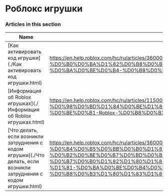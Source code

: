 # Роблокс игрушки  
### Articles in this section
Name|URL
-|-
[Как активировать код  игрушки](./Как активировать код  игрушки.html) |https://en.help.roblox.com/hc/ru/articles/360000316606-%D0%9A%D0%B0%D0%BA-%D0%B0%D0%BA%D1%82%D0%B8%D0%B2%D0%B8%D1%80%D0%BE%D0%B2%D0%B0%D1%82%D1%8C-%D0%BA%D0%BE%D0%B4-%D0%B8%D0%B3%D1%80%D1%83%D1%88%D0%BA%D0%B8
[Информация об Roblox игрушках](./Информация об Roblox игрушках.html) |https://en.help.roblox.com/hc/ru/articles/115000362246-%D0%98%D0%BD%D1%84%D0%BE%D1%80%D0%BC%D0%B0%D1%86%D0%B8%D1%8F-%D0%BE%D0%B1-Roblox-%D0%B8%D0%B3%D1%80%D1%83%D1%88%D0%BA%D0%B0%D1%85
[Что делать, если возникли затруднения с кодом игрушки](./Что делать, если возникли затруднения с кодом игрушки.html) |https://en.help.roblox.com/hc/ru/articles/360000317403-%D0%A7%D1%82%D0%BE-%D0%B4%D0%B5%D0%BB%D0%B0%D1%82%D1%8C-%D0%B5%D1%81%D0%BB%D0%B8-%D0%B2%D0%BE%D0%B7%D0%BD%D0%B8%D0%BA%D0%BB%D0%B8-%D0%B7%D0%B0%D1%82%D1%80%D1%83%D0%B4%D0%BD%D0%B5%D0%BD%D0%B8%D1%8F-%D1%81-%D0%BA%D0%BE%D0%B4%D0%BE%D0%BC-%D0%B8%D0%B3%D1%80%D1%83%D1%88%D0%BA%D0%B8